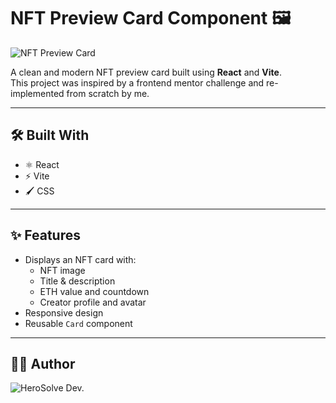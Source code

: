 # NFT Preview Card Component 🖼️

![NFT Preview Card](./public/assets/images/preview.jpg)

A clean and modern NFT preview card built using **React** and **Vite**.  
This project was inspired by a frontend mentor challenge and re-implemented from scratch by me.

---

## 🛠️ Built With

- ⚛️ React
- ⚡ Vite
- 🖌️ CSS

---

## ✨ Features

- Displays an NFT card with:
  - NFT image
  - Title & description
  - ETH value and countdown
  - Creator profile and avatar
- Responsive design
- Reusable `Card` component

---

## 🧑‍💻 Author

![HeroSolve Dev.](https://github.com/Amine4jh)
